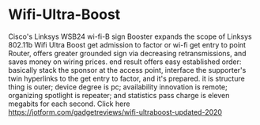 # Wifi-Ultra-Boost
Cisco's Linksys WSB24 wi-fi-B sign Booster expands the scope of Linksys 802.11b Wifi Ultra Boost  get admission to factor or wi-fi get entry to point Router, offers greater grounded sign via decreasing retransmissions, and saves money on wiring prices.  end result offers easy established order: basically stack the sponsor at the access point, interface the supporter's twin hyperlinks to the get entry to factor, and it's prepared. it is structure thing is outer; device degree is pc; availability innovation is remote; organizing spotlight is repeater; and statistics pass charge is eleven megabits for each second. Click here https://jotform.com/gadgetreviews/wifi-ultraboost-updated-2020
